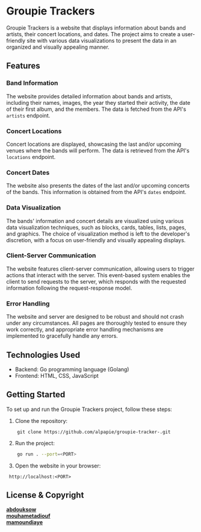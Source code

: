# Groupie Trackers

Groupie Trackers is a website that displays information about bands and artists, their concert locations, and dates. The project aims to create a user-friendly site with various data visualizations to present the data in an organized and visually appealing manner.

## Features

### Band Information
The website provides detailed information about bands and artists, including their names, images, the year they started their activity, the date of their first album, and the members. The data is fetched from the API's `artists` endpoint.

### Concert Locations
Concert locations are displayed, showcasing the last and/or upcoming venues where the bands will perform. The data is retrieved from the API's `locations` endpoint.

### Concert Dates
The website also presents the dates of the last and/or upcoming concerts of the bands. This information is obtained from the API's `dates` endpoint.

### Data Visualization
The bands' information and concert details are visualized using various data visualization techniques, such as blocks, cards, tables, lists, pages, and graphics. The choice of visualization method is left to the developer's discretion, with a focus on user-friendly and visually appealing displays.

### Client-Server Communication
The website features client-server communication, allowing users to trigger actions that interact with the server. This event-based system enables the client to send requests to the server, which responds with the requested information following the request-response model.

### Error Handling
The website and server are designed to be robust and should not crash under any circumstances. All pages are thoroughly tested to ensure they work correctly, and appropriate error handling mechanisms are implemented to gracefully handle any errors.

## Technologies Used

- Backend: Go programming language (Golang)
- Frontend: HTML, CSS, JavaScript 

## Getting Started

To set up and run the Groupie Trackers project, follow these steps:

1. Clone the repository:

``` shel
    git clone https://github.com/alpapie/groupie-tracker-.git
```

2. Run the project:

``` bash
    go run . --port=<PORT>
```
3. Open the website in your browser:
 ```
  http://localhost:<PORT>
```

## License & Copyright
**[abdouksow](https://learn.zone01dakar.sn/git/abdouksow)** <br>
**[mouhametadiouf](https://learn.zone01dakar.sn/git/mouhametadiouf)**<br>
**[mamoundiaye](https://learn.zone01dakar.sn/git/mamoundiaye)**
